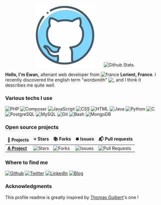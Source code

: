 <p align="center">
  <img src="https://github.com/EwanP56/EwanP56/blob/main/img/cover.png" alt="Ewan PENVEN" height="200" style="margin-right: 20px"/>
  <img src="https://github-readme-stats.vercel.app/api?username=EwanP56&show_icons=true&theme=graywhite" alt="Github Stats" />
</p>
<p>
  <strong>Hello, I'm Ewan,</strong> altenant web developer from <img width="32" height="32" src="https://img.icons8.com/color/48/france.png" alt="france"/> <b>Lorient, France</b>. I recently discovered the english term "wordsmith" <img src="https://cdn-icons-png.flaticon.com/512/2670/2670296.png" width="20" style="vertical-align: bottom;"/>, and I think it describes me quite well.
</p>
<h3>Various techs I use</h3>
<p>
  <img alt="PHP" src="https://img.shields.io/badge/PHP-777BB4?style=for-the-badge&logo=php&logoColor=white" />  
  <img alt="Composer" src="https://img.shields.io/badge/Composer-885630?style=for-the-badge&logo=composer&logoColor=white" />
  <img alt="JavaScript" src="https://img.shields.io/badge/JavaScript-F7DF1E?style=for-the-badge&logo=javascript&logoColor=black" />
  <img alt="CSS" src="https://img.shields.io/badge/CSS-1572B6?style=for-the-badge&logo=css3&logoColor=white" />
  <img alt="HTML" src="https://img.shields.io/badge/HTML-E34F26?style=for-the-badge&logo=html5&logoColor=white" />
  <img alt="Java" src="https://img.shields.io/badge/Java-007396?style=for-the-badge&logo=java&logoColor=white" />
  <img alt="Python" src="https://img.shields.io/badge/Python-3776AB?style=for-the-badge&logo=python&logoColor=white" />
  <img alt="C" src="https://img.shields.io/badge/C-A8B9CC?style=for-the-badge&logo=c&logoColor=black" />
  <img alt="PostgreSQL" src="https://img.shields.io/badge/PostgreSQL-336791?style=for-the-badge&logo=postgresql&logoColor=white" />
  <img alt="MySQL" src="https://img.shields.io/badge/MySQL-4479A1?style=for-the-badge&logo=mysql&logoColor=white" />
  <img alt="Git" src="https://img.shields.io/badge/Git-F05032?style=for-the-badge&logo=git&logoColor=white" />
  <img alt="Bash" src="https://img.shields.io/badge/Bash-4EAA25?style=for-the-badge&logo=gnubash&logoColor=white" />
  <img alt="MongoDB" src="https://img.shields.io/badge/-MongoDB-13aa52?style=for-the-badge&logo=mongodb&logoColor=white" />
</p>
<h3>Open source projects</h3>
<table>
  <thead align="center">
    <tr border: none;>
      <td><b>🎁 Projects</b></td>
      <td><b>⭐ Stars</b></td>
      <td><b>📚 Forks</b></td>
      <td><b>🛎 Issues</b></td>
      <td><b>📬 Pull requests</b></td>
    </tr>
  </thead>
  <tbody>
    <tr>
      <td><a href="https://github.com/EwanP56/"><b>A Project</b></a></td>
      <td><img alt="Stars" src="https://img.shields.io/github/stars/EwanP56/peek?style=flat-square&labelColor=343b41"/></td>
      <td><img alt="Forks" src="https://img.shields.io/github/forks/EwanP56/peek?style=flat-square&labelColor=343b41"/></td>
      <td><img alt="Issues" src="https://img.shields.io/github/issues/EwanP56/peek?style=flat-square&labelColor=343b41"/></td>
      <td><img alt="Pull Requests" src="https://img.shields.io/github/issues-pr/EwanP56/peek?style=flat-square&labelColor=343b41"/></td>
    </tr>
  </tbody>
</table>
  <h3>Where to find me</h3>
<p><a href="https://github.com/NicolasBrondin" target="_blank"><img alt="Github" src="https://img.shields.io/badge/GitHub-%2312100E.svg?&style=for-the-badge&logo=Github&logoColor=white" /></a> <a href="https://twitter.com/" target="_blank"><img alt="Twitter" src="https://img.shields.io/badge/twitter-%231DA1F2.svg?&style=for-the-badge&logo=twitter&logoColor=white" /></a> <a href="https://www.linkedin.com/in/" target="_blank"><img alt="LinkedIn" src="https://img.shields.io/badge/linkedin-%230077B5.svg?&style=for-the-badge&logo=linkedin&logoColor=white" /></a> <a href="" target="_blank"><img alt="Blog" src="https://img.shields.io/badge/blog-%2312100E.svg?&style=for-the-badge&logo=medium&logoColor=white" /></a>
</p>
<h3>Acknowledgments</h3>
<p>This profile readme is greatly inspired by <a href="https://github.com/thmsgbrt/thmsgbrt/edit/master/README.md">Thomas Guibert</a>'s one !</p>
